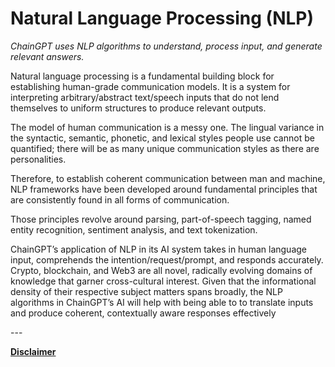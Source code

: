 # Natural Language Processing (NLP)

_ChainGPT uses NLP algorithms to understand, process input, and generate relevant answers._

Natural language processing is a fundamental building block for establishing human-grade communication models. It is a system for interpreting arbitrary/abstract text/speech inputs that do not lend themselves to uniform structures to produce relevant outputs.&#x20;

The model of human communication is a messy one. The lingual variance in the syntactic, semantic, phonetic, and lexical styles people use cannot be quantified; there will be as many unique communication styles as there are personalities.&#x20;

Therefore, to establish coherent communication between man and machine, NLP frameworks have been developed around fundamental principles that are consistently found in all forms of communication.

Those principles revolve around parsing, part-of-speech tagging, named entity recognition, sentiment analysis, and text tokenization.&#x20;

ChainGPT’s application of NLP in its AI system takes in human language input, comprehends the intention/request/prompt, and responds accurately. Crypto, blockchain, and Web3 are all novel, radically evolving domains of knowledge that garner cross-cultural interest. Given that the informational density of their respective subject matters spans broadly, the NLP algorithms in ChainGPT’s AI will help with being able to to translate inputs and produce coherent, contextually aware responses effectively

\---

[**Disclaimer**](../../misc/legal-docs/disclaimer.md)
